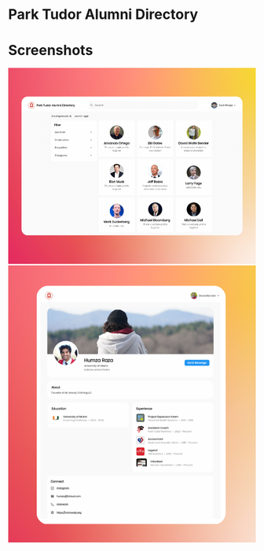 # Park Tudor Alumni Directory

# Screenshots

<p align="center">
  <img src="https://github.com/zphelps/alumni_database/blob/master/634b55e3c8b9e27b2d850d41_Untitled%20design.png" width="750" title="hover text">
  <img src="https://github.com/zphelps/alumni_database/blob/master/Copy Of Poker Tracker.png" width="750" title="hover text">
</p>
